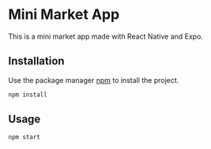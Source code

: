 <!-- readme with all instructions to run the project in Expo -->

# Mini Market App

This is a mini market app made with React Native and Expo.

## Installation

Use the package manager [npm](https://www.npmjs.com/) to install the project.

```bash
npm install
```

## Usage

```bash
npm start
```


